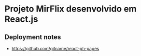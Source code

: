 # Projeto MirFlix desenvolvido em React.js

## Deployment notes

* https://github.com/gitname/react-gh-pages